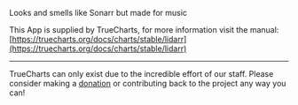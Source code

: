 Looks and smells like Sonarr but made for music

This App is supplied by TrueCharts, for more information visit the manual: [https://truecharts.org/docs/charts/stable/lidarr](https://truecharts.org/docs/charts/stable/lidarr)

---

TrueCharts can only exist due to the incredible effort of our staff.
Please consider making a [donation](https://truecharts.org/docs/about/sponsor) or contributing back to the project any way you can!
